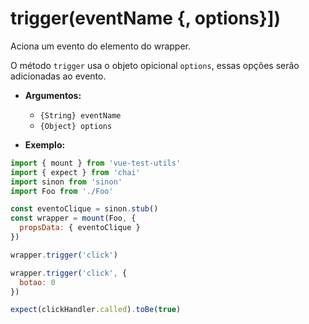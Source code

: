# trigger(eventName {, options}])

Aciona um evento do elemento do wrapper.

O método `trigger` usa o objeto opicional `options`, essas opções serão adicionadas ao evento.

- **Argumentos:**
  - `{String} eventName`
  - `{Object} options`

- **Exemplo:**

```js
import { mount } from 'vue-test-utils'
import { expect } from 'chai'
import sinon from 'sinon'
import Foo from './Foo'

const eventoClique = sinon.stub()
const wrapper = mount(Foo, {
  propsData: { eventoClique }
})

wrapper.trigger('click')

wrapper.trigger('click', {
  botao: 0
})

expect(clickHandler.called).toBe(true)
```
